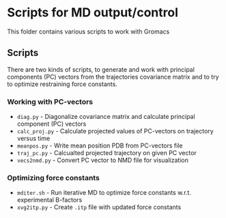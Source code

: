 # Scripts for MD output/control

This folder contains various scripts to work with Gromacs

## Scripts

There are two kinds of scripts, to generate and work with principal components (PC) vectors from the trajectories covariance matrix and to try to optimize restraining force constants.

### Working with PC-vectors
 * `diag.py` - Diagonalize covariance matrix and calculate principal component (PC) vectors
 * `calc_proj.py` - Calculate projected values of PC-vectors on trajectory versus time
 * `meanpos.py` - Write mean position PDB from PC-vectors file
 * `traj_pc.py` - Calcualted projected trajectory on given PC vector
 * `vecs2nmd.py` - Convert PC vector to NMD file for visualization

### Optimizing force constants
 * `mditer.sh` - Run iterative MD to optimize force constants w.r.t. experimental B-factors
 * `xvg2itp.py` - Create `.itp` file with updated force constants
